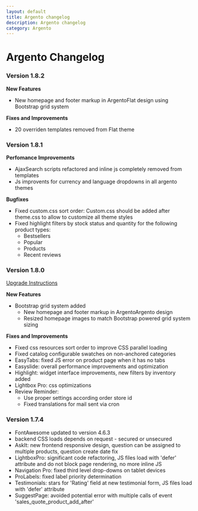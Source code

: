 ```yaml
---
layout: default
title: Argento changelog
description: Argento changelog
category: Argento
---
```


# Argento Changelog

### Version 1.8.2

**New Features**

 -  New homepage and footer markup in ArgentoFlat design using Bootstrap grid system

**Fixes and Improvements**

 -  20 overriden templates removed from Flat theme


### Version 1.8.1

**Perfomance Improvements**

 -  AjaxSearch scripts refactored and inline js completely removed from templates
 -  Js improvents for currency and language dropdowns in all argento themes

**Bugfixes**

 -  Fixed custom.css sort order:
    Custom.css should be added after theme.css to allow to customize all theme
    styles
 -  Fixed highlight filters by stock status and quantity for the following
    product types:
    - Bestsellers
    - Popular
    - Products
    - Recent reviews

### Version 1.8.0

[Upgrade Instructions](../upgrade-instructions/#version-174---180)

**New Features**

 -  Bootstrap grid system added
    - New homepage and footer markup in ArgentoArgento design
    - Resized homepage images to match Bootstrap powered grid system sizing

**Fixes and Improvements**

 -  Fixed css resources sort order to improve CSS parallel loading
 -  Fixed catalog configurable swatches on non-anchored categories
 -  EasyTabs: fixed JS error on product page when it has no tabs
 -  Easyslide: overall performance improvements and optimization
 -  Highlight: widget interface improvements, new filters by inventory added
 -  Lightbox Pro: css optimizations
 -  Review Reminder:
    - Use proper settings according order store id
    - Fixed translations for mail sent via cron

### Version 1.7.4

 -  FontAwesome updated to version 4.6.3
 -  backend CSS loads depends on request - secured or unsecured
 -  AskIt: new frontend responsive design, question can be assigned to multiple products, question create date fix
 -  LightboxPro: significant code refactoring, JS files load with 'defer' attribute and do not block page rendering,  no more inline JS
 -  Navigation Pro: fixed third level drop-downs on tablet devices
 -  ProLabels: fixed label priority determination
 -  Testimonials: stars for 'Rating' field at new testimonial form, JS files load with 'defer' attribute
 -  SuggestPage: avoided potential error with multiple calls of event 'sales_quote_product_add_after'
